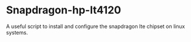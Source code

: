 # Snapdragon-hp-lt4120
A useful script to install and configure the snapdragon lte chipset on linux systems.
